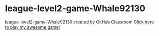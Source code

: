 # league-level2-game-Whale92130
league-level2-game-Whale92130 created by GitHub Classroom
<a href="https://github.com/League-level2-student/league-level2-game-Whale92130/blob/master/AppleFall.jar?raw=true">Click here to play my awesome game!</a>
